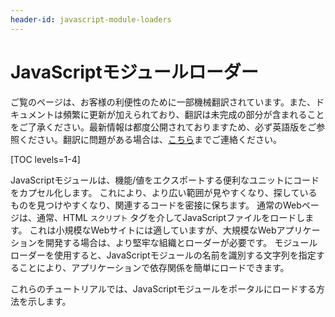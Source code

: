 ```yaml
---
header-id: javascript-module-loaders
---
```


# JavaScriptモジュールローダー

<p class="alert alert-info"><span class="wysiwyg-color-blue120">ご覧のページは、お客様の利便性のために一部機械翻訳されています。また、ドキュメントは頻繁に更新が加えられており、翻訳は未完成の部分が含まれることをご了承ください。最新情報は都度公開されておりますため、必ず英語版をご参照ください。翻訳に問題がある場合は、<a href="mailto:support-content-jp@liferay.com">こちら</a>までご連絡ください。</span></p>

[TOC levels=1-4]

JavaScriptモジュールは、機能/値をエクスポートする便利なユニットにコードをカプセル化します。 これにより、より広い範囲が見やすくなり、探しているものを見つけやすくなり、関連するコードを密接に保ちます。 通常のWebページは、通常、HTML `スクリプト` タグを介してJavaScriptファイルをロードします。 これは小規模なWebサイトには適していますが、大規模なWebアプリケーションを開発する場合は、より堅牢な組織とローダーが必要です。 モジュールローダーを使用すると、JavaScriptモジュールの名前を識別する文字列を指定することにより、アプリケーションで依存関係を簡単にロードできます。

これらのチュートリアルでは、JavaScriptモジュールをポータルにロードする方法を示します。
